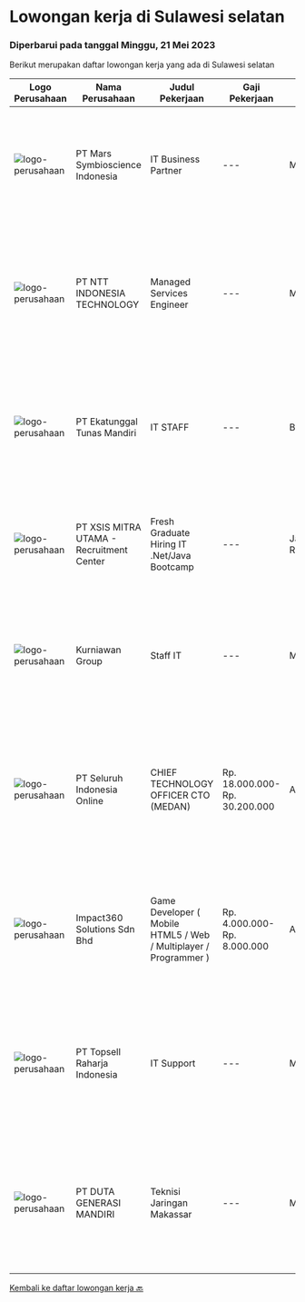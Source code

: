 
  # Lowongan kerja di Sulawesi selatan

  ### Diperbarui pada tanggal Minggu, 21 Mei 2023

  Berikut merupakan daftar lowongan kerja yang ada di Sulawesi selatan

  |Logo Perusahaan | Nama Perusahaan | Judul Pekerjaan | Gaji Pekerjaan | Lokasi | Deskripsi | Tanggal diunggah | Pranala |
  | -------------- | --------------- | --------------- | --------- | --------- | -------------- | ------- | ----------- |
  |![logo-perusahaan](https://image-service-cdn.seek.com.au/bab14f371629d1abc09565d5ce4631348c179775/ee4dce1061f3f616224767ad58cb2fc751b8d2dc)|PT Mars Symbioscience Indonesia|IT Business Partner|---|Makassar|Job Purpose :Functional expert is required to guarantee that system is in line with business process and the investment on deployment is not wastedKey...|Sabtu, 20 Mei 2023|https://www.jobstreet.co.id/id/job/it-business-partner-4329416?token=0~886aa96f-8247-474f-803d-6cc5c73e712e&sectionRank=1&jobId=jobstreet-id-job-4329416|
|![logo-perusahaan](https://image-service-cdn.seek.com.au/f525f049cf8ce97a388001196b7113e11512c773/ee4dce1061f3f616224767ad58cb2fc751b8d2dc)|PT NTT INDONESIA TECHNOLOGY|Managed Services Engineer|---|Makassar|Job Requirements: Bachelor's degree in computer science or software engineering Relevant certifications : CCNA/CCNP, VCP, Microsoft 365 | Certified:...|Jumat, 19 Mei 2023|https://www.jobstreet.co.id/id/job/managed-services-engineer-4327948?token=0~886aa96f-8247-474f-803d-6cc5c73e712e&sectionRank=2&jobId=jobstreet-id-job-4327948|
|![logo-perusahaan](https://image-service-cdn.seek.com.au/e94cb4b3c5bb0a2ab28556ea5133dc6ec5ea9dfa/ee4dce1061f3f616224767ad58cb2fc751b8d2dc)|PT Ekatunggal Tunas Mandiri|IT STAFF|---|Bogor|"Anda Seorang Yang Proaktif, Komunikatif &amp; Menyukai Pekerjaan Bidang IT ?"PT. Ekatunggal Tunas Mandiri adalah perusahaan yang sedang berkembang...|Rabu, 10 Mei 2023|https://www.jobstreet.co.id/id/job/it-staff-4328458?token=0~886aa96f-8247-474f-803d-6cc5c73e712e&sectionRank=3&jobId=jobstreet-id-job-4328458|
|![logo-perusahaan](https://image-service-cdn.seek.com.au/000a5b18c118c79ba2af2625d922fca29ab31cc9/ee4dce1061f3f616224767ad58cb2fc751b8d2dc)|PT XSIS MITRA UTAMA - Recruitment Center|Fresh Graduate Hiring IT .Net/Java Bootcamp|---|Jakarta Raya|What we offer you: Integrated Training Full Stack specialist in .Net/Java Soft Skills Training. Real &amp; varied experiences (IT Project...|Kamis, 11 Mei 2023|https://www.jobstreet.co.id/id/job/fresh-graduate-hiring-it-.net-java-bootcamp-4329799?token=0~886aa96f-8247-474f-803d-6cc5c73e712e&sectionRank=4&jobId=jobstreet-id-job-4329799|
|![logo-perusahaan](https://image-service-cdn.seek.com.au/a1a31fde4bd5654a375321f16119ce66b8da3dc0/ee4dce1061f3f616224767ad58cb2fc751b8d2dc)|Kurniawan Group|Staff IT|---|Makassar|Pendidikan Minimal S1 Teknik Informatika/Teknik Komputer/Ilmu Komputer Mampu melakukan troubleshooting dan maintenance hardware &amp; software PC,...|Sabtu, 06 Mei 2023|https://www.jobstreet.co.id/id/job/staff-it-4321666?token=0~886aa96f-8247-474f-803d-6cc5c73e712e&sectionRank=5&jobId=jobstreet-id-job-4321666|
|![logo-perusahaan](https://image-service-cdn.seek.com.au/c768f0670f8f8212da7de609b6af9d0b2e5134cc/ee4dce1061f3f616224767ad58cb2fc751b8d2dc)|PT Seluruh Indonesia Online|CHIEF TECHNOLOGY OFFICER CTO (MEDAN)|Rp. 18.000.000-Rp. 30.200.000|Aceh|Memiliki pengalaman leadership sebagai Manager sebelumnya.Back End Engineer1. Memiliki pengalaman dalam membangun RESTful APIs2. Menguasai bahasa...|Selasa, 02 Mei 2023|https://www.jobstreet.co.id/id/job/chief-technology-officer-cto-medan-4315001?token=0~886aa96f-8247-474f-803d-6cc5c73e712e&sectionRank=6&jobId=jobstreet-id-job-4315001|
|![logo-perusahaan](https://image-service-cdn.seek.com.au/35b00a50395e5c8ad6bf2130dfd2a19f9f4bbec5/ee4dce1061f3f616224767ad58cb2fc751b8d2dc)|Impact360 Solutions Sdn Bhd|Game Developer ( Mobile HTML5 / Web / Multiplayer / Programmer )|Rp. 4.000.000-Rp. 8.000.000|Aceh|We are hiring remote HTML5 game developers from all parts of Indonesia. If you have real experience building HTML5 games or applications, you're...|Jumat, 21 April 2023|https://www.jobstreet.co.id/id/job/game-developer-mobile-html5-web-multiplayer-programmer-5363367/origin/my?token=0~886aa96f-8247-474f-803d-6cc5c73e712e&sectionRank=7&jobId=jobstreet-my-job-5363367|
|![logo-perusahaan](https://image-service-cdn.seek.com.au/98773c7dd142740a7ba38b0d96a2e0e39ac34046/ee4dce1061f3f616224767ad58cb2fc751b8d2dc)|PT Topsell Raharja Indonesia|IT Support|---|Makassar|- Mengolah database/server perusahaan dan menjaga keamanan system. - Membuat program yang dibutuhkan perusahaaan dalam business analyst, marketing...|Sabtu, 20 Mei 2023|https://www.jobstreet.co.id/id/job/it-support-1035684399?token=0~886aa96f-8247-474f-803d-6cc5c73e712e&sectionRank=8&jobId=jobstreet-id-job-1035684399|
|![logo-perusahaan](https://image-service-cdn.seek.com.au/f6d4c20e039a9103d16d613786829da485a07a5f/ee4dce1061f3f616224767ad58cb2fc751b8d2dc)|PT DUTA GENERASI MANDIRI|Teknisi Jaringan Makassar|---|Makassar|- Melakukan aktivitas instalasi dan aktivasi kepada pelanggan. - Memberikan dukungan teknis kepada pelanggan melalui pemecahan masalah jarak jauh atau...|Kamis, 11 Mei 2023|https://www.jobstreet.co.id/id/job/teknisi-jaringan-makassar-1035768971?token=0~886aa96f-8247-474f-803d-6cc5c73e712e&sectionRank=9&jobId=jobstreet-id-job-1035768971|


  [Kembali ke daftar lowongan kerja 🔙](../README.md#daftar-lowongan-kerja)
  